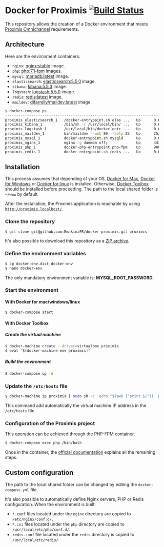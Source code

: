 # Docker for Proximis [![Build Status](https://travis-ci.org/EmakinaFR/docker-proximis.svg?branch=master)](https://travis-ci.org/EmakinaFR/docker-proximis)

This repository allows the creation of a Docker environment that meets
[Proximis Omnichannel](https://www.proximis.com/) requirements.

## Architecture

Here are the environment containers:

* `nginx`: [nginx:stable](https://hub.docker.com/_/nginx/) image.
* `php`: [php:7.1-fpm](https://hub.docker.com/_/php/) images.
* `mysql`: [mariadb:latest](https://hub.docker.com/_/mariadb/) image.
* `elasticsearch`: [elasticsearch:5.5.0](https://www.docker.elastic.co/) image.
* `kibana`: [kibana:5.5.3](https://www.docker.elastic.co/) image.
* `logstash`: [logstash:5.5.0](https://www.docker.elastic.co/) image.
* `redis`: [redis:latest](https://hub.docker.com/_/redis/) image.
* `maildev`: [djfarrelly/maildev:latest](https://hub.docker.com/r/djfarrelly/maildev/) image.

```bash
$ docker-compose ps
------------------------------------------------------------------------------------------------------------------------
proximis_elasticsearch_1   /docker-entrypoint.sh elas ...   Up      0.0.0.0:9200->9200/tcp, 0.0.0.0:9300->9300/tcp
proximis_kibana_1          /bin/sh -c /usr/local/bin/ ...   Up      0.0.0.0:5601->5601/tcp
proximis_logstash_1        /usr/local/bin/docker-entr ...   Up      0.0.0.0:5000->5000/tcp, 5044/tcp, 9600/tcp
proximis_maildev_1         bin/maildev --web 80 --smtp 25   Up      25/tcp, 0.0.0.0:1080->80/tcp
proximis_mysql_1           docker-entrypoint.sh mysqld      Up      0.0.0.0:3306->3306/tcp
proximis_nginx_1           nginx -g daemon off;             Up      443/tcp, 0.0.0.0:80->80/tcp
proximis_php_1             docker-php-entrypoint php-fpm    Up      9000/tcp
proximis_redis_1           docker-entrypoint.sh redis ...   Up      0.0.0.0:6379->6379/tcp
```

## Installation

This process assumes that depending of your OS, [Docker for Mac](https://www.docker.com/products/docker#/mac), [Docker for Windows](https://www.docker.com/products/docker#/windows) or [Docker for linux](https://www.docker.com/products/docker#/linux) is installed.
Otherwise, [Docker Toolbox](https://www.docker.com/toolbox) should be installed before proceeding.
The path to the local shared folder is `~/www` by default.

After the installation, the Proximis application is reachable by using [`http://proximis.localhost/`](http://proximis.localhost/).

### Clone the repository

```bash
$ git clone git@github.com:EmakinaFR/docker-proximis.git proximis
```

It's also possible to download this repository as a
[ZIP archive](https://github.com/EmakinaFR/docker-proximis/archive/master.zip).

### Define the environment variables

```bash
$ cp docker-env.dist docker-env
$ nano docker-env
```

The only mandatory environment variable is: __MYSQL_ROOT_PASSWORD__.

### Start the environment

#### With Docker for mac/windows/linux

```bash
$ docker-compose start
```

#### With Docker Toolbox

##### Create the virtual machine

```bash
$ docker-machine create --driver=virtualbox proximis
$ eval "$(docker-machine env proximis)"
```

##### Build the environment

```bash
$ docker-compose up -d
```

### Update the `/etc/hosts` file

```bash
$ docker-machine ip proximis | sudo sh -c 'echo "$(awk {"print $1"})  proximis.localhost" >> /etc/hosts'
```

This command add automatically the virtual machine IP address in the `/etc/hosts` file.

### Configuration of the Proximis project

This operation can be achieved through the PHP-FPM container.

```bash
$ docker-compose exec php /bin/bash
```

Once in the container, the [official documentation](http://doc.omn.proximis.com/) explains all the remaining steps.

## Custom configuration

The path to the local shared folder can be changed by editing the `docker-compose.yml` file.

It's also possible to automatically define Nginx servers, PHP or Redis configuration. When the environment is built:

* `*.conf` files located under the `nginx` directory are copied to `/etc/nginx/conf.d/`,
* `*.ini` files located under the `php` directory are copied to `/usr/local/etc/php/conf.d/`.
* `redis.conf` file located under the `redis` directory is copied to `/usr/local/etc/redis/`.

